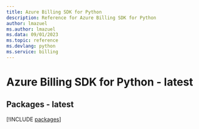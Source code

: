 ```yaml
---
title: Azure Billing SDK for Python
description: Reference for Azure Billing SDK for Python
author: lmazuel
ms.author: lmazuel
ms.data: 09/01/2023
ms.topic: reference
ms.devlang: python
ms.service: billing
---
```

# Azure Billing SDK for Python - latest
## Packages - latest
[!INCLUDE [packages](billing-index.md)]